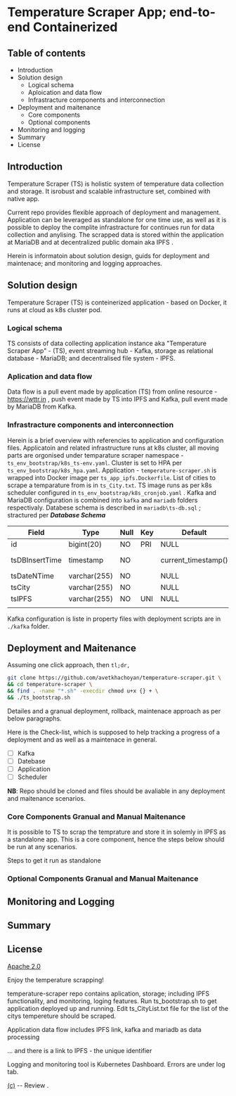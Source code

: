 # Temperature Scraper App; end-to-end Containerized

## Table of contents
- Introduction
- Solution design
    - Logical schema
    - Aploication and data flow
    - Infrastracture components and interconnection
- Deployment and maitenance
    - Core components
    - Optional components
- Monitoring and logging 
- Summary
- License

## Introduction
Temperature Scraper (TS) is holistic system of temperature data collection and storage. It isrobust and scalable infrastructure set, combined with native app.

Current repo provides flexible approach of deployment and management. Application can be leveraged as standalone for one time use, as well as it is possible to deploy the complite infrastracture for continues run for data collection and anylising. The scrapped data is stored within the application at MariaDB and at decentralized public domain aka IPFS .

Herein is informatoin about solution design, guids for deployment and maintenace; and monitoring and logging approaches.

## Solution design
Temperature Scraper (TS) is conteinerized application - based on Docker, it runs at cloud as k8s cluster pod.

### Logical schema
TS consists of data collecting application instance aka \"Temperature Scraper App\" \- \(TS\), event streaming hub - Kafka, storage as relational database - MariaDB; and decentralised file system - IPFS. 

### Aplication and data flow
Data flow is a pull event made by application (TS) from online resource - <https://wttr.in> , push event made by TS into IPFS and Kafka, pull event made by MariaDB from Kafka.

### Infrastracture components and interconnection
Herein is a brief overview with referencies to application and configuration files. 
Applicatoin and related infrastructure runs at k8s cluster, all moving parts are orgonised under temparature scraper namespace - `ts_env_bootstrap/k8s_ts-env.yaml`. Cluster is set to HPA per `ts_env_bootstrap/k8s_hpa.yaml`. Application - `temperature-scraper.sh` is wrapped into Docker image per `ts_app_ipfs.Dockerfile`. List of cities to scrape a temparature from is in `ts_City.txt`. TS image runs as per k8s scheduler configured in `ts_env_bootstrap/k8s_cronjob.yaml` . Kafka and MariaDB configuration is combined into `kafka` and `mariadb` folders respectivaly. Databese schema is described in `mariadb\ts-db.sql` ; stractured per ***Database Schema***

| Field          | Type         | Null | Key | Default             | Extra                         |
|----------------|--------------|------|-----|---------------------|-------------------------------|
| id             | bigint(20)   | NO   | PRI | NULL                | auto_increment                |
| tsDBInsertTime | timestamp    | NO   |     | current_timestamp() | on update current_timestamp() |
| tsDateNTime    | varchar(255) | NO   |     | NULL                |                               |
| tsCity         | varchar(255) | NO   |     | NULL                |                               |
| tsIPFS         | varchar(255) | NO   | UNI | NULL                |                               |
||

Kafka configuration is liste in property files with deployment scripts are in `./kafka` folder.


## Deployment and Maitenance
Assuming one click approach, then `tl;dr,`
```bash
git clone https://github.com/avetkhachoyan/temperature-scraper.git \
&& cd temperature-scraper \
&& find . -name "*.sh" -execdir chmod u+x {} + \
&& ./ts_bootstrap.sh
```
Detailes and a granual deployment, rollback, maintenace approach as per below paragraphs.

Here is the Check-list, which is supposed to help tracking a progress of a deployment and as well as a maintenace in general.

- [ ] Kafka
- [ ] Datebase
- [ ] Application
- [ ] Scheduler

**NB**\: Repo should be cloned and files should be avaliable in any deployment and maitenance   scenarios.  


### Core Components Granual and Manual Maitenance
It is possible to TS to scrap the temprature and store it in solemly in IPFS as a standalone app. This is a core component, hence the steps below should be run at any scenarios.

Steps to get it run as standalone 

### Optional Components Granual and Manual Maitenance

## Monitoring and Logging 

## Summary


## License
[Apache 2.0](https://www.apache.org/licenses/LICENSE-2.0)

Enjoy the temperature scrapping!



temperature-scraper repo contains aplication, storage; including IPFS functionality, and monitoring, loging features.
Run ts_bootstrap.sh to get application deployed up and running.
Edit ts_CityList.txt file for the list of the citys tempereture should be scraped.

Application data flow includes IPFS link, kafka and mariadb as data processing


... and there is a link to IPFS - the unique identifier


Logging and monitoring tool is Kubernetes Dashboard. Errors are under log tab.


[(c)](https://khachoyan.com) -- Review .

